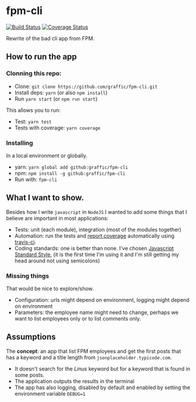 # fpm-cli

[![Build Status](https://travis-ci.org/graffic/fpm-cli.svg?branch=master)](https://travis-ci.org/graffic/fpm-cli) [![Coverage Status](https://coveralls.io/repos/github/graffic/fpm-cli/badge.svg?branch=master)](https://coveralls.io/github/graffic/fpm-cli?branch=master)

Rewrite of the bad cli app from FPM.

## How to run the app

### Clonning this repo:

- Clone: `git clone https://github.com/graffic/fpm-cli.git`
- Install deps: `yarn` (or also `npm install`)
- Run `yarn start` (or `npm run start`)

This allows you to run:
- Test: `yarn test`
- Tests with coverage: `yarn coverage`

### Installing

In a local environment or globally.

- yarn: `yarn global add github:graffic/fpm-cli`
- npm: `npm install -g github:graffic/fpm-cli`
- Run with: `fpm-cli`

## What I want to show.

Besides how I write `javascript` in `NodeJS` I wanted to add some things that I believe are important in most applications:
- Tests: unit (each module), integration (most of the modules together)
- Automation: run the tests and [report coverage](https://coveralls.io/github/graffic/fpm-cli) automatically using [travis-ci](https://travis-ci.org/graffic/fpm-cli).
- Coding standards: one is better than none. I've chosen [Javascript Standard Style](https://standardjs.com/), (it is the first time I'm using it and I'm still getting my head around not using semicolons)

### Missing things

That would be nice to explore/show.
 - Configuration: urls might depend on environment, logging might depend on environment
 - Parameters: the employee name might need to change, perhaps we want to list employees only or to list comments only.

## Assumptions

The **concept**: an app that list FPM employees and get the first posts that has a keyword and a title length from `jsonplaceholder.typicode.com`.

- It doesn't search for the *Linus* keyword but for a keyword that is found in some posts.
- The application outputs the results in the terminal
- The app has also logging, disabled by default and enabled by setting the environment variable `DEBUG=1`